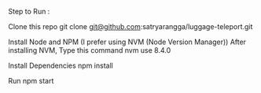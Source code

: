 Step to Run :

Clone this repo
git clone git@github.com:satryarangga/luggage-teleport.git

Install Node and NPM (I prefer using NVM (Node Version Manager))
After installing NVM, Type this command
nvm use 8.4.0

Install Dependencies
npm install

Run
npm start
